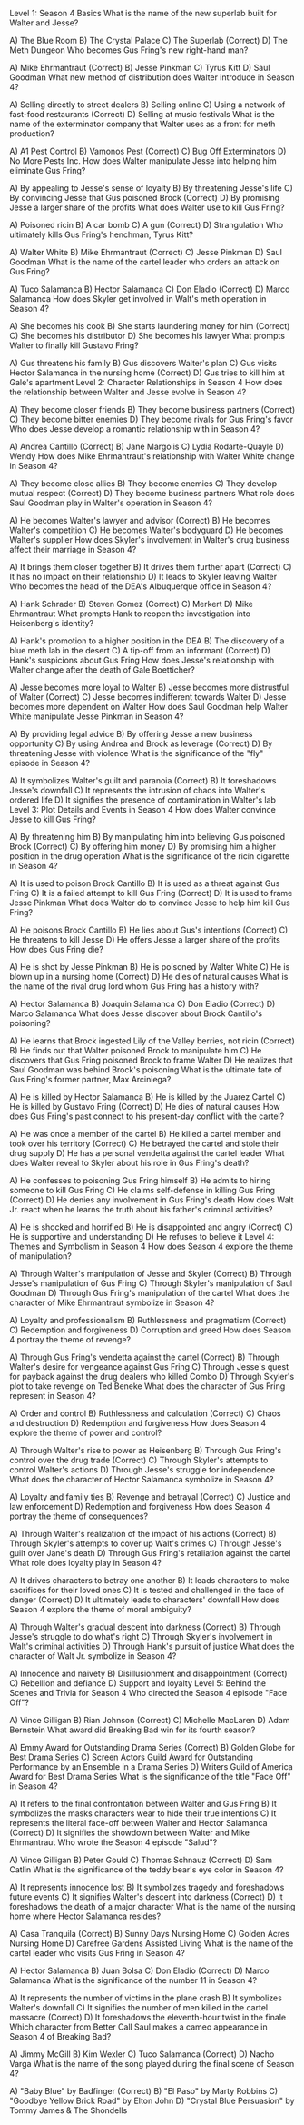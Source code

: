 Level 1: Season 4 Basics
What is the name of the new superlab built for Walter and Jesse?

A) The Blue Room
B) The Crystal Palace
C) The Superlab (Correct)
D) The Meth Dungeon
Who becomes Gus Fring's new right-hand man?

A) Mike Ehrmantraut (Correct)
B) Jesse Pinkman
C) Tyrus Kitt
D) Saul Goodman
What new method of distribution does Walter introduce in Season 4?

A) Selling directly to street dealers
B) Selling online
C) Using a network of fast-food restaurants (Correct)
D) Selling at music festivals
What is the name of the exterminator company that Walter uses as a front for meth production?

A) A1 Pest Control
B) Vamonos Pest (Correct)
C) Bug Off Exterminators
D) No More Pests Inc.
How does Walter manipulate Jesse into helping him eliminate Gus Fring?

A) By appealing to Jesse's sense of loyalty
B) By threatening Jesse's life
C) By convincing Jesse that Gus poisoned Brock (Correct)
D) By promising Jesse a larger share of the profits
What does Walter use to kill Gus Fring?

A) Poisoned ricin
B) A car bomb
C) A gun (Correct)
D) Strangulation
Who ultimately kills Gus Fring's henchman, Tyrus Kitt?

A) Walter White
B) Mike Ehrmantraut (Correct)
C) Jesse Pinkman
D) Saul Goodman
What is the name of the cartel leader who orders an attack on Gus Fring?

A) Tuco Salamanca
B) Hector Salamanca
C) Don Eladio (Correct)
D) Marco Salamanca
How does Skyler get involved in Walt's meth operation in Season 4?

A) She becomes his cook
B) She starts laundering money for him (Correct)
C) She becomes his distributor
D) She becomes his lawyer
What prompts Walter to finally kill Gustavo Fring?

A) Gus threatens his family
B) Gus discovers Walter's plan
C) Gus visits Hector Salamanca in the nursing home (Correct)
D) Gus tries to kill him at Gale's apartment
Level 2: Character Relationships in Season 4
How does the relationship between Walter and Jesse evolve in Season 4?

A) They become closer friends
B) They become business partners (Correct)
C) They become bitter enemies
D) They become rivals for Gus Fring's favor
Who does Jesse develop a romantic relationship with in Season 4?

A) Andrea Cantillo (Correct)
B) Jane Margolis
C) Lydia Rodarte-Quayle
D) Wendy
How does Mike Ehrmantraut's relationship with Walter White change in Season 4?

A) They become close allies
B) They become enemies
C) They develop mutual respect (Correct)
D) They become business partners
What role does Saul Goodman play in Walter's operation in Season 4?

A) He becomes Walter's lawyer and advisor (Correct)
B) He becomes Walter's competition
C) He becomes Walter's bodyguard
D) He becomes Walter's supplier
How does Skyler's involvement in Walter's drug business affect their marriage in Season 4?

A) It brings them closer together
B) It drives them further apart (Correct)
C) It has no impact on their relationship
D) It leads to Skyler leaving Walter
Who becomes the head of the DEA's Albuquerque office in Season 4?

A) Hank Schrader
B) Steven Gomez (Correct)
C) Merkert
D) Mike Ehrmantraut
What prompts Hank to reopen the investigation into Heisenberg's identity?

A) Hank's promotion to a higher position in the DEA
B) The discovery of a blue meth lab in the desert
C) A tip-off from an informant (Correct)
D) Hank's suspicions about Gus Fring
How does Jesse's relationship with Walter change after the death of Gale Boetticher?

A) Jesse becomes more loyal to Walter
B) Jesse becomes more distrustful of Walter (Correct)
C) Jesse becomes indifferent towards Walter
D) Jesse becomes more dependent on Walter
How does Saul Goodman help Walter White manipulate Jesse Pinkman in Season 4?

A) By providing legal advice
B) By offering Jesse a new business opportunity
C) By using Andrea and Brock as leverage (Correct)
D) By threatening Jesse with violence
What is the significance of the "fly" episode in Season 4?

A) It symbolizes Walter's guilt and paranoia (Correct)
B) It foreshadows Jesse's downfall
C) It represents the intrusion of chaos into Walter's ordered life
D) It signifies the presence of contamination in Walter's lab
Level 3: Plot Details and Events in Season 4
How does Walter convince Jesse to kill Gus Fring?

A) By threatening him
B) By manipulating him into believing Gus poisoned Brock (Correct)
C) By offering him money
D) By promising him a higher position in the drug operation
What is the significance of the ricin cigarette in Season 4?

A) It is used to poison Brock Cantillo
B) It is used as a threat against Gus Fring
C) It is a failed attempt to kill Gus Fring (Correct)
D) It is used to frame Jesse Pinkman
What does Walter do to convince Jesse to help him kill Gus Fring?

A) He poisons Brock Cantillo
B) He lies about Gus's intentions (Correct)
C) He threatens to kill Jesse
D) He offers Jesse a larger share of the profits
How does Gus Fring die?

A) He is shot by Jesse Pinkman
B) He is poisoned by Walter White
C) He is blown up in a nursing home (Correct)
D) He dies of natural causes
What is the name of the rival drug lord whom Gus Fring has a history with?

A) Hector Salamanca
B) Joaquin Salamanca
C) Don Eladio (Correct)
D) Marco Salamanca
What does Jesse discover about Brock Cantillo's poisoning?

A) He learns that Brock ingested Lily of the Valley berries, not ricin (Correct)
B) He finds out that Walter poisoned Brock to manipulate him
C) He discovers that Gus Fring poisoned Brock to frame Walter
D) He realizes that Saul Goodman was behind Brock's poisoning
What is the ultimate fate of Gus Fring's former partner, Max Arciniega?

A) He is killed by Hector Salamanca
B) He is killed by the Juarez Cartel
C) He is killed by Gustavo Fring (Correct)
D) He dies of natural causes
How does Gus Fring's past connect to his present-day conflict with the cartel?

A) He was once a member of the cartel
B) He killed a cartel member and took over his territory (Correct)
C) He betrayed the cartel and stole their drug supply
D) He has a personal vendetta against the cartel leader
What does Walter reveal to Skyler about his role in Gus Fring's death?

A) He confesses to poisoning Gus Fring himself
B) He admits to hiring someone to kill Gus Fring
C) He claims self-defense in killing Gus Fring (Correct)
D) He denies any involvement in Gus Fring's death
How does Walt Jr. react when he learns the truth about his father's criminal activities?

A) He is shocked and horrified
B) He is disappointed and angry (Correct)
C) He is supportive and understanding
D) He refuses to believe it
Level 4: Themes and Symbolism in Season 4
How does Season 4 explore the theme of manipulation?

A) Through Walter's manipulation of Jesse and Skyler (Correct)
B) Through Jesse's manipulation of Gus Fring
C) Through Skyler's manipulation of Saul Goodman
D) Through Gus Fring's manipulation of the cartel
What does the character of Mike Ehrmantraut symbolize in Season 4?

A) Loyalty and professionalism
B) Ruthlessness and pragmatism (Correct)
C) Redemption and forgiveness
D) Corruption and greed
How does Season 4 portray the theme of revenge?

A) Through Gus Fring's vendetta against the cartel (Correct)
B) Through Walter's desire for vengeance against Gus Fring
C) Through Jesse's quest for payback against the drug dealers who killed Combo
D) Through Skyler's plot to take revenge on Ted Beneke
What does the character of Gus Fring represent in Season 4?

A) Order and control
B) Ruthlessness and calculation (Correct)
C) Chaos and destruction
D) Redemption and forgiveness
How does Season 4 explore the theme of power and control?

A) Through Walter's rise to power as Heisenberg
B) Through Gus Fring's control over the drug trade (Correct)
C) Through Skyler's attempts to control Walter's actions
D) Through Jesse's struggle for independence
What does the character of Hector Salamanca symbolize in Season 4?

A) Loyalty and family ties
B) Revenge and betrayal (Correct)
C) Justice and law enforcement
D) Redemption and forgiveness
How does Season 4 portray the theme of consequences?

A) Through Walter's realization of the impact of his actions (Correct)
B) Through Skyler's attempts to cover up Walt's crimes
C) Through Jesse's guilt over Jane's death
D) Through Gus Fring's retaliation against the cartel
What role does loyalty play in Season 4?

A) It drives characters to betray one another
B) It leads characters to make sacrifices for their loved ones
C) It is tested and challenged in the face of danger (Correct)
D) It ultimately leads to characters' downfall
How does Season 4 explore the theme of moral ambiguity?

A) Through Walter's gradual descent into darkness (Correct)
B) Through Jesse's struggle to do what's right
C) Through Skyler's involvement in Walt's criminal activities
D) Through Hank's pursuit of justice
What does the character of Walt Jr. symbolize in Season 4?

A) Innocence and naivety
B) Disillusionment and disappointment (Correct)
C) Rebellion and defiance
D) Support and loyalty
Level 5: Behind the Scenes and Trivia for Season 4
Who directed the Season 4 episode "Face Off"?

A) Vince Gilligan
B) Rian Johnson (Correct)
C) Michelle MacLaren
D) Adam Bernstein
What award did Breaking Bad win for its fourth season?

A) Emmy Award for Outstanding Drama Series (Correct)
B) Golden Globe for Best Drama Series
C) Screen Actors Guild Award for Outstanding Performance by an Ensemble in a Drama Series
D) Writers Guild of America Award for Best Drama Series
What is the significance of the title "Face Off" in Season 4?

A) It refers to the final confrontation between Walter and Gus Fring
B) It symbolizes the masks characters wear to hide their true intentions
C) It represents the literal face-off between Walter and Hector Salamanca (Correct)
D) It signifies the showdown between Walter and Mike Ehrmantraut
Who wrote the Season 4 episode "Salud"?

A) Vince Gilligan
B) Peter Gould
C) Thomas Schnauz (Correct)
D) Sam Catlin
What is the significance of the teddy bear's eye color in Season 4?

A) It represents innocence lost
B) It symbolizes tragedy and foreshadows future events
C) It signifies Walter's descent into darkness (Correct)
D) It foreshadows the death of a major character
What is the name of the nursing home where Hector Salamanca resides?

A) Casa Tranquila (Correct)
B) Sunny Days Nursing Home
C) Golden Acres Nursing Home
D) Carefree Gardens Assisted Living
What is the name of the cartel leader who visits Gus Fring in Season 4?

A) Hector Salamanca
B) Juan Bolsa
C) Don Eladio (Correct)
D) Marco Salamanca
What is the significance of the number 11 in Season 4?

A) It represents the number of victims in the plane crash
B) It symbolizes Walter's downfall
C) It signifies the number of men killed in the cartel massacre (Correct)
D) It foreshadows the eleventh-hour twist in the finale
Which character from Better Call Saul makes a cameo appearance in Season 4 of Breaking Bad?

A) Jimmy McGill
B) Kim Wexler
C) Tuco Salamanca (Correct)
D) Nacho Varga
What is the name of the song played during the final scene of Season 4?

A) "Baby Blue" by Badfinger (Correct)
B) "El Paso" by Marty Robbins
C) "Goodbye Yellow Brick Road" by Elton John
D) "Crystal Blue Persuasion" by Tommy James & The Shondells